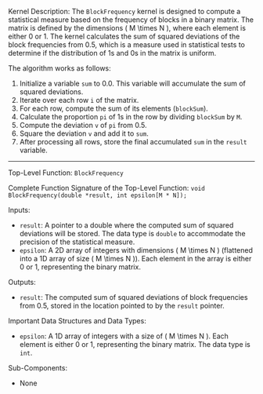 Kernel Description:
The `BlockFrequency` kernel is designed to compute a statistical measure based on the frequency of blocks in a binary matrix. The matrix is defined by the dimensions \( M \times N \), where each element is either 0 or 1. The kernel calculates the sum of squared deviations of the block frequencies from 0.5, which is a measure used in statistical tests to determine if the distribution of 1s and 0s in the matrix is uniform.

The algorithm works as follows:
1. Initialize a variable `sum` to 0.0. This variable will accumulate the sum of squared deviations.
2. Iterate over each row `i` of the matrix.
3. For each row, compute the sum of its elements (`blockSum`).
4. Calculate the proportion `pi` of 1s in the row by dividing `blockSum` by `M`.
5. Compute the deviation `v` of `pi` from 0.5.
6. Square the deviation `v` and add it to `sum`.
7. After processing all rows, store the final accumulated `sum` in the `result` variable.

---

Top-Level Function: `BlockFrequency`

Complete Function Signature of the Top-Level Function:
`void BlockFrequency(double *result, int epsilon[M * N]);`

Inputs:
- `result`: A pointer to a double where the computed sum of squared deviations will be stored. The data type is `double` to accommodate the precision of the statistical measure.
- `epsilon`: A 2D array of integers with dimensions \( M \times N \) (flattened into a 1D array of size \( M \times N \)). Each element in the array is either 0 or 1, representing the binary matrix.

Outputs:
- `result`: The computed sum of squared deviations of block frequencies from 0.5, stored in the location pointed to by the `result` pointer.

Important Data Structures and Data Types:
- `epsilon`: A 1D array of integers with a size of \( M \times N \). Each element is either 0 or 1, representing the binary matrix. The data type is `int`.

Sub-Components:
- None